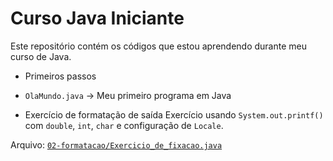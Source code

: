 # Curso Java Iniciante 

Este repositório contém os códigos que estou aprendendo durante meu curso de Java.

 - Primeiros passos
- `OlaMundo.java` → Meu primeiro programa em Java

- Exercício de formatação de saída
Exercício usando `System.out.printf()` com `double`, `int`, `char` e configuração de `Locale`.

Arquivo: [`02-formatacao/Exercicio_de_fixacao.java`](./02-formatacao/Exercicio_de_fixacao.java)
